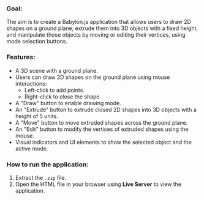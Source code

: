 ### Goal:
The aim is to create a Babylon.js application that allows users to draw 2D shapes on a ground plane, extrude them into 3D objects with a fixed height, and manipulate those objects by moving or editing their vertices, using mode selection buttons.

### Features:

- A 3D scene with a ground plane.
- Users can draw 2D shapes on the ground plane using mouse interactions:
  - Left-click to add points.
  - Right-click to close the shape.
- A "Draw" button to enable drawing mode.
- An "Extrude" button to extrude closed 2D shapes into 3D objects with a height of 5 units.
- A "Move" button to move extruded shapes across the ground plane.
- An "Edit" button to modify the vertices of extruded shapes using the mouse.
- Visual indicators and UI elements to show the selected object and the active mode.

### How to run the application:

1. Extract the `.zip` file.
2. Open the HTML file in your browser using **Live Server** to view the application.
